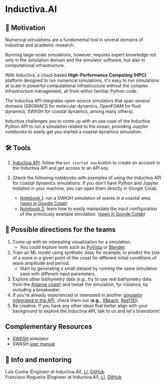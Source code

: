 # Inductiva.AI

## 🚀 Motivation

Numerical simulations are a fundamental tool in several domains of industrial and academic research.

Running large-scale simulations, however, requires expert knowledge not only in the simulation domain and the simulator software, but also in computational infrastructure.

With Inductiva, a cloud-based **High-Performance Computing (HPC)** platform designed to run numerical simulations, it's easy to run simulations at scale in powerful computational infrastructure without the complex infrastructure management, all from within familiar Python code.

The Inductiva API integrates open-source simulators that span several domains (GROMACS for molecular dynamics, OpenFOAM for fluid dynamics, SWASH for coastal dynamics, among many others).

Inductiva challenges you to come up with an use case of the Inductiva Python API to run a simulation related to the ocean, providing Jupyter notebooks to easily get you started a coastal dynamics simulation.

## 🛠️ Tools

1. [Inductiva API](https://inductiva.ai/): follow the `Get started now` button to create an account in the Inductiva API and get access to an API key.

2. Check the following notebooks with examples of using the Inductiva API for coastal dynamics simulations. If you don't have Python and Jupyter installed in your machine, you can open them directly in Google Colab.
    - [Notebook 1](coastal_area.ipynb): run a SWASH simulation of waves in a coastal area. ([open in Google Colab](https://githubtocolab.com/Py-ualg/2024-code-blue/blob/main/challenges/inductivaAI/coastal_area.ipynb))
    - [Notebook 2](coastal_area_modify_inputs.ipynb): learn how to easily manipulate the input configuration of the previously example simulation. ([open in Google Colab](https://githubtocolab.com/Py-ualg/2024-code-blue/blob/main/challenges/inductivaAI/coastal_area_modify_inputs.ipynb))

## 🔦 Possible directions for the teams

1. Come up with an interesting visualization for a simulation.
    - You could explore tools such as [PyVista](https://pyvista.org/) or [Blender](https://www.blender.org/).
2. Train an ML model using synthetic data, for example, to predict the size of a wave in a given point of the coast for different initial conditions of wave amplitude and period.
    - Start by generating a small dataset by running the same simulation case with different input parameters.
3. Explore other bathymetry data (*e.g.*, try to use real bathymetry data from the [Algarve coast](https://emodnet.ec.europa.eu/geonetwork/emodnet/search?orgName=Portuguese%20Geographical%20Institute)) and tweak the simulation, for instance, by including a breakwater.
4. If you're already experienced or interested in another [simulator integrated in the API](https://inductiva.ai/simulators), check them out (**e.g.**, [XBeach](https://tutorials.inductiva.ai/simulators/XBeach.html), [Reef3D](https://tutorials.inductiva.ai/simulators/Reef3D.html)).
5. Be creative. If you have any other ideas that better align with your background to explore the Inductiva API, talk to us and let's brainstorm!

## Complementary Resources

* [SWASH](https://www.tudelft.nl/citg/over-faculteit/afdelingen/hydraulic-engineering/sections/environmental-fluid-mechanics/research/swash) simulator
* SWASH [user manual](https://swash.sourceforge.io/online_doc/swashuse/swashuse.html)

## 💁 Info and mentoring

Luís Cunha (Engineer at Inductiva.AI), [LI][3], [GitHub][4]\
Francisco Nogueira (Engineer at Inductiva.AI), [LI][5], [GitHub][6]

[1]: https://docs.inductiva.ai/en/latest/
[2]: https://tutorials.inductiva.ai/
[3]: https://www.linkedin.com/in/luispcunha/
[4]: https://github.com/luispcunha
[5]: https://www.linkedin.com/in/franreno/
[6]: https://github.com/franreno
